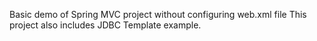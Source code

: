 Basic demo of Spring MVC project without configuring web.xml file
This project also includes JDBC Template example.
